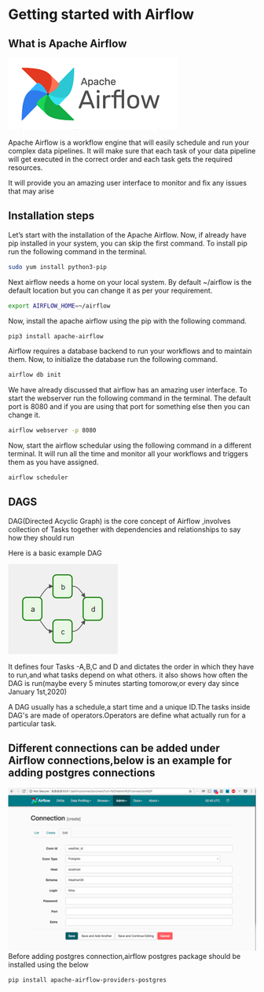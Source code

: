 # Getting started with Airflow
## What is Apache Airflow
![img.png](resources/airflow.png)

Apache Airflow is a workflow engine that will easily schedule and run your complex data pipelines. It will make sure that each task of your data pipeline will get executed in the correct order and each task gets the required resources.

It will provide you an amazing user interface to monitor and fix any issues that may arise


## Installation steps
Let’s start with the installation of the Apache Airflow. Now, if already have pip installed in your system, you can skip the first command. To install pip run the following command in the terminal.
```bash
sudo yum install python3-pip
```
Next airflow needs a home on your local system. By default ~/airflow is the default location but you can change it as per your requirement.
```bash
export AIRFLOW_HOME=~/airflow
```
Now, install the apache airflow using the pip with the following command.
```bash
pip3 install apache-airflow
```

Airflow requires a database backend to run your workflows and to maintain them. Now, to initialize the database run the following command.
```bash
airflow db init
```
We have already discussed that airflow has an amazing user interface. To start the webserver run the following command in the terminal. The default port is 8080 and if you are using that port for something else then you can change it.

```bash
airflow webserver -p 8080
```
Now, start the airflow schedular using the following command in a different terminal. It will run all the time and monitor all your workflows and triggers them as you have assigned.
```bash
airflow scheduler
```
## DAGS
DAG(Directed Acyclic Graph) is the core concept of Airflow ,involves collection of Tasks together with dependencies and relationships to say how they should run

Here is a basic example DAG

![img.png](resources/DAG.png)

It defines four Tasks -A,B,C and D and dictates the order in which they have to run,and what tasks depend on what others.
it also shows how often the DAG is run(maybe every 5 minutes starting tomorow,or every day since January 1st,2020)

A DAG usually has a schedule,a start time and a unique ID.The tasks inside DAG's are made of operators.Operators are define what
actually run for a particular task.

## Different connections can be added under Airflow connections,below is an example for adding postgres connections
![img.png](img.png)
Before adding postgres connection,airflow postgres package should be installed using the below
```bash
pip install apache-airflow-providers-postgres


```